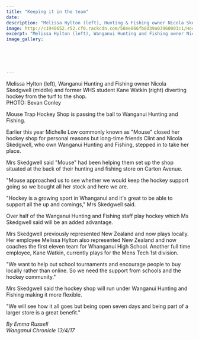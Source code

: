 ```yaml
---
title: "Keeping it in the team"
date: 
description: "Melissa Hylton (left), Hunting & Fishing owner Nicola Skedgwell (middle) & ex WHS student Kane Watkin (right) diverting hockey from the turf to the shop..."
image: http://c1940652.r52.cf0.rackcdn.com/58ee866fb8d39a03960003c1/Hockey-shop-going-to-HuntFish-Kane-Watkin-13-April.jpg
excerpt: "Melissa Hylton (left), Wanganui Hunting and Fishing owner Nicola Skedgwell (middle) and former WHS student Kane Watkin (right) diverting hockey from the turf to the shop."
image_gallery:
    
    
    
    
    
---
```


<p><span>Melissa Hylton (left), Wanganui Hunting and Fishing owner Nicola Skedgwell (middle) and former WHS student Kane Watkin (right) diverting hockey from the turf to the shop. <br />PHOTO: Bevan Conley</span></p>
<p>Mouse Trap Hockey Shop is passing the ball to Wanganui Hunting and Fishing.</p>
<p>Earlier this year Michelle Low commonly known as "Mouse" closed her hockey shop for personal reasons but long-time friends Clint and Nicola Skedgwell, who own Wanganui Hunting and Fishing, stepped in to take her place.</p>
<p>Mrs Skedgwell said "Mouse" had been helping them set up the shop situated at the back of their hunting and fishing store on Carton Avenue.</p>
<p>"Mouse approached us to see whether we would keep the hockey support going so we bought all her stock and here we are.</p>
<p>"Hockey is a growing sport in Whanganui and it's great to be able to support all the up and comings," Mrs Skedgwell said.</p>
<p>Over half of the Wanganui Hunting and Fishing staff play hockey which Ms Skedgwell said will be an added advantage.</p>
<p>Mrs Skedgwell previously represented New Zealand and now plays locally. Her employee Melissa Hylton also represented New Zealand and now coaches the first eleven team for Whanganui High School. Another full time employee, Kane Watkin, currently plays for the Mens Tech 1st division.</p>
<p>"We want to help out school tournaments and encourage people to buy locally rather than online. So we need the support from schools and the hockey community."</p>
<p>Mrs Skedgwell said the hockey shop will run under Wanganui Hunting and Fishing making it more flexible.</p>
<p>"We will see how it all goes but being open seven days and being part of a larger store is a great benefit."</p>
<p class="clear syndicator"><em>By Emma Russell</em><br /><em>Wanganui Chronicle 13/4/17</em></p>

